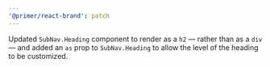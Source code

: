 ```yaml
---
'@primer/react-brand': patch
---
```


Updated `SubNav.Heading` component to render as a `h2` — rather than as a `div` — and added an `as` prop to `SubNav.Heading` to allow the level of the heading to be customized.
